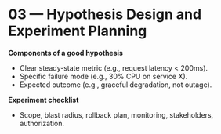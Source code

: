 # 03 — Hypothesis Design and Experiment Planning

**Components of a good hypothesis**
- Clear steady-state metric (e.g., request latency < 200ms).
- Specific failure mode (e.g., 30% CPU on service X).
- Expected outcome (e.g., graceful degradation, not outage).

**Experiment checklist**
- Scope, blast radius, rollback plan, monitoring, stakeholders, authorization.
